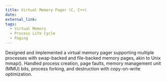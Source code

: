```yaml
---
title: Virtual Memory Pager (C, C++)
date:
external_link:
tags:
  - Virtual Memory
  - Process Life Cycle
  - Paging
---
```


Designed and implemented a virtual memory pager supporting multiple processes with swap-backed and file-backed memory pages, akin to Unix mmap(). Handled process creation, page faults, memory management unit (MMU) bits, process forking, and destruction with copy-on-write optimization.

<!--more-->
